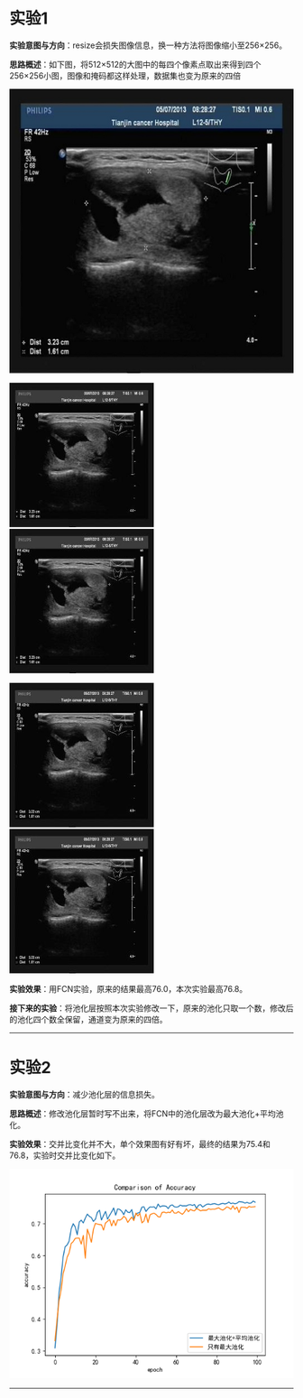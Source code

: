 # 实验1

**实验意图与方向**：resize会损失图像信息，换一种方法将图像缩小至256×256。

**思路概述**：如下图，将512×512的大图中的每四个像素点取出来得到四个256×256小图，图像和掩码都这样处理，数据集也变为原来的四倍

![公式](../181205/img/27-1.jpg)

![公式](../181205/img/1_27-1.jpg)
![公式](../181205/img/2_27-1.jpg)

![公式](../181205/img/3_27-1.jpg)
![公式](../181205/img/4_27-1.jpg)

**实验效果**：用FCN实验，原来的结果最高76.0，本次实验最高76.8。

**接下来的实验**：将池化层按照本次实验修改一下，原来的池化只取一个数，修改后的池化四个数全保留，通道变为原来的四倍。

-------------
# 实验2

**实验意图与方向**：减少池化层的信息损失。

**思路概述**：修改池化层暂时写不出来，将FCN中的池化层改为最大池化+平均池化。



**实验效果**：交并比变化并不大，单个效果图有好有坏，最终的结果为75.4和76.8，实验时交并比变化如下。

![结果](./img/picture.png)

-------------
